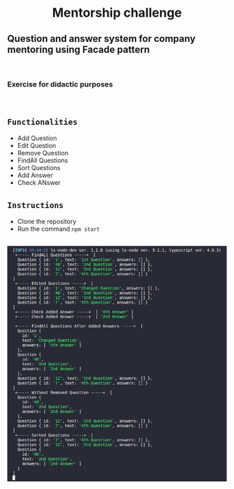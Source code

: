 <h1 align="center"> Mentorship challenge  </h1>

## Question and answer system for company mentoring using Facade pattern

</br>

### Exercise for didactic purposes

</br>

## `Functionalities`

- Add Question
- Edit Question
- Remove Question
- FindAll Questions
- Sort Questions
- Add Answer
- Check ANswer

## `Instructions`

- Clone the repository
- Run the command `npm start`

</br>

<img src="mentorship.png" align="center" alt="Code example">
